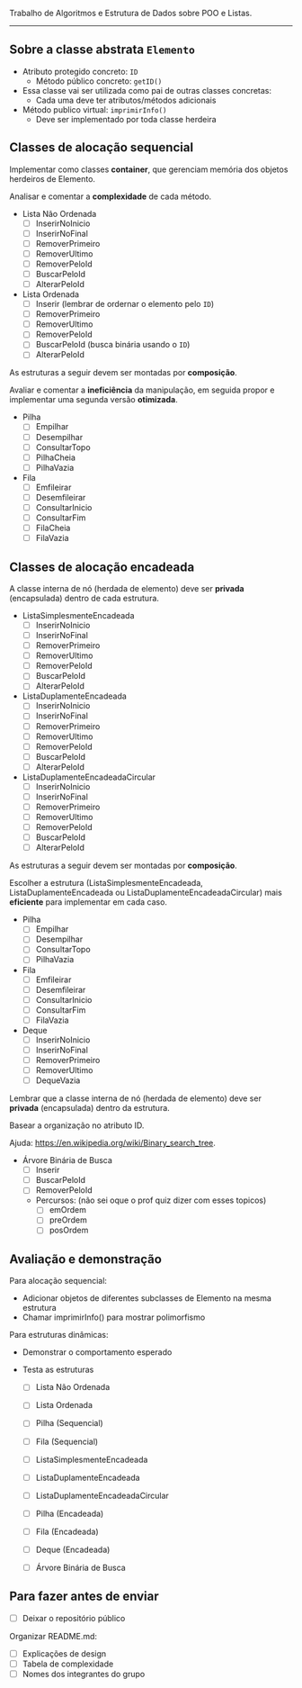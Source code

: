 Trabalho de Algoritmos e Estrutura de Dados sobre POO e Listas. 

---

## Sobre a classe abstrata `Elemento`

- Atributo protegido concreto: `ID`
  - Método público concreto: `getID()`
- Essa classe vai ser utilizada como pai de outras classes concretas:
  - Cada uma deve ter atributos/métodos adicionais
- Método publico virtual: `imprimirInfo()`
  - Deve ser implementado por toda classe herdeira

## Classes de alocação sequencial

Implementar como classes **container**, que gerenciam memória dos objetos herdeiros de Elemento.

Analisar e comentar a **complexidade** de cada método.

- Lista Não Ordenada
  - [ ] InserirNoInicio
  - [ ] InserirNoFinal
  - [ ] RemoverPrimeiro
  - [ ] RemoverUltimo
  - [ ] RemoverPeloId
  - [ ] BuscarPeloId
  - [ ] AlterarPeloId

- Lista Ordenada
  - [ ] Inserir (lembrar de ordernar o elemento pelo `ID`)
  - [ ] RemoverPrimeiro
  - [ ] RemoverUltimo
  - [ ] RemoverPeloId
  - [ ] BuscarPeloId (busca binária usando o `ID`)
  - [ ] AlterarPeloId

As estruturas a seguir devem ser montadas por **composição**.

Avaliar e comentar a **ineficiência** da manipulação, em seguida propor e implementar uma segunda versão **otimizada**.

- Pilha
  - [ ] Empilhar
  - [ ] Desempilhar
  - [ ] ConsultarTopo
  - [ ] PilhaCheia
  - [ ] PilhaVazia

- Fila
  - [ ] Emfileirar
  - [ ] Desemfileirar
  - [ ] ConsultarInicio
  - [ ] ConsultarFim
  - [ ] FilaCheia
  - [ ] FilaVazia

## Classes de alocação encadeada

A classe interna de nó (herdada de elemento) deve ser **privada** (encapsulada) dentro de cada estrutura.

- ListaSimplesmenteEncadeada
  - [ ] InserirNoInicio
  - [ ] InserirNoFinal
  - [ ] RemoverPrimeiro
  - [ ] RemoverUltimo
  - [ ] RemoverPeloId
  - [ ] BuscarPeloId
  - [ ] AlterarPeloId

- ListaDuplamenteEncadeada
  - [ ] InserirNoInicio
  - [ ] InserirNoFinal
  - [ ] RemoverPrimeiro
  - [ ] RemoverUltimo
  - [ ] RemoverPeloId
  - [ ] BuscarPeloId
  - [ ] AlterarPeloId

- ListaDuplamenteEncadeadaCircular
  - [ ] InserirNoInicio
  - [ ] InserirNoFinal
  - [ ] RemoverPrimeiro
  - [ ] RemoverUltimo
  - [ ] RemoverPeloId
  - [ ] BuscarPeloId
  - [ ] AlterarPeloId

As estruturas a seguir devem ser montadas por **composição**.

Escolher a estrutura (ListaSimplesmenteEncadeada, ListaDuplamenteEncadeada ou ListaDuplamenteEncadeadaCircular) mais **eficiente** para implementar em cada caso.

- Pilha
  - [ ] Empilhar
  - [ ] Desempilhar
  - [ ] ConsultarTopo
  - [ ] PilhaVazia

- Fila
  - [ ] Emfileirar
  - [ ] Desemfileirar
  - [ ] ConsultarInicio
  - [ ] ConsultarFim
  - [ ] FilaVazia

- Deque
  - [ ] InserirNoInicio
  - [ ] InserirNoFinal
  - [ ] RemoverPrimeiro
  - [ ] RemoverUltimo
  - [ ] DequeVazia

Lembrar que a classe interna de nó (herdada de elemento) deve ser **privada** (encapsulada) dentro da estrutura.

Basear a organização no atributo ID.

Ajuda: https://en.wikipedia.org/wiki/Binary_search_tree.

- Árvore Binária de Busca
  - [ ] Inserir
  - [ ] BuscarPeloId
  - [ ] RemoverPeloId
  - Percursos: (não sei oque o prof quiz dizer com esses topicos)
    - [ ] emOrdem
    - [ ] preOrdem
    - [ ] posOrdem

## Avaliação e demonstração

Para alocação sequencial:
- Adicionar objetos de diferentes subclasses de Elemento na mesma estrutura
- Chamar imprimirInfo() para mostrar polimorfismo

Para estruturas dinâmicas:
- Demonstrar o comportamento esperado

- Testa as estruturas
  - [ ] Lista Não Ordenada
  - [ ] Lista Ordenada
  - [ ] Pilha (Sequencial)
  - [ ] Fila (Sequencial)
  - [ ] ListaSimplesmenteEncadeada
  - [ ] ListaDuplamenteEncadeada
  - [ ] ListaDuplamenteEncadeadaCircular
  - [ ] Pilha (Encadeada)
  - [ ] Fila (Encadeada)
  - [ ] Deque (Encadeada)
  - [ ] Árvore Binária de Busca

    
## Para fazer antes de enviar

- [ ] Deixar o repositório público

Organizar README.md:
- [ ] Explicações de design
- [ ] Tabela de complexidade
- [ ] Nomes dos integrantes do grupo
